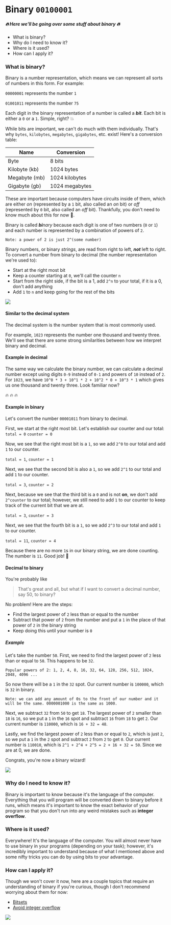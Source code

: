# Binary `00100001`
##### :fire: Here we'll be going over some stuff about binary :fire:
* What is binary?
* Why do I need to know it?
* Where is it used?
* How can I apply it?


### What is binary?
Binary is a number representation, which  means we can represent all sorts of numbers in this form. For example:

`00000001` represents the number `1`

`01001011` represents the number `75`

Each digit in the binary representation of a number is called a _**bit**_. Each bit is either a `0` or a `1`. Simple, right? :boom:

While bits are important, we can't do much with them individually. That's why `bytes`, `kilobytes`, `megabytes`, `gigabytes`, etc. exist! Here's a conversion table:

| Name  | Conversion  |
|---|---|
| Byte  | 8 bits |
| Kilobyte (kb)|  1024 bytes  |
| Megabyte (mb) | 1024 kilobytes |
| Gigabyte (gb) | 1024 megabytes |


These are important because computers have circuits inside of them, which are either _on_ (represented by a `1` bit, also called an _on_ bit) or _off_ (represented by `0` bit, also called an _off_ bit). Thankfully, you don't need to know much about this for now :pray:.

Binary is called _**bi**nary_ because each digit is one of two numbers (`0` or `1`) and each number is represented by a combination of powers of `2`.

`Note: a power of 2 is just 2^(some number)`

Binary numbers, or binary *strings*, are read from right to left, _**not**_ left to right. To convert a number from binary to decimal (the number representation we're used to):
* Start at the right most bit
* Keep a counter starting at `0`, we'll call the counter `n`
* Start from the right side, if the bit is a 1, add ```2^n``` to your total, if it is a 0, don't add anything
* Add `1` to `n` and keep going for the rest of the bits

![](http://i.giphy.com/DPnR4JZESpkys.gif)


#### Similar to the decimal system
The decimal system is the number system that is most commonly used. 

For example, `1023` represents the number one thousand and twenty three. We'll see that there are some strong similarities between how we interpret binary and decimal. 

#### Example in decimal
The same way we calculate the binary number, we can calculate a decimal number except using digits `0-9` instead of `0-1` and powers of `10` instead of `2`. For `1023`, we have `10^0 * 3 + 10^1 * 2 + 10^2 * 0 + 10^3 * 1` which gives us one thousand and twenty three. Look familiar now? 

:fire: :fire: :fire:

#### Example in binary
Let's convert the number `00001011` from binary to decimal.

First, we start at the right most bit. Let's establish our counter and our total:
`total = 0`
`counter = 0`

Now, we see that the right most bit is a `1`, so we add `2^0` to our total and add `1` to our counter.

`total = 1`,
`counter = 1`

Next, we see that the second bit is also a `1`, so we add `2^1` to our total and add `1` to our counter.

`total = 3`,
`counter = 2`

Next, because we see that the third bit is a `0` and is not **on**, we don't add `2^counter` to our total; however, we still need to add `1` to our counter to keep track of the current bit that we are at.

`total = 3`,
`counter = 3`

Next, we see that the fourth bit is a `1`, so we add `2^3` to our total and add `1` to our counter.

`total = 11`,
`counter = 4`

Because there are no more `1`s in our binary string, we are done counting. The number is `11`. Good job! :clap:


#### Decimal to binary
You're probably like
> That's great and all, but what if I want to convert a decimal number, say 50, to binary?

No problem! Here are the steps:
* Find the largest power of `2` less than or equal to the number
* Subtract that power of `2` from the number and put a `1` in the place of that power of `2` in the binary string
* Keep doing this until your number is `0`

##### Example
Let's take the number `50`. First, we need to find the largest power of `2` less than or equal to `50`. This happens to be `32`.

`Popular powers of 2: 1, 2, 4, 8, 16, 32, 64, 128, 256, 512, 1024, 2048, 4096 ...`

So now there will be a `1` in the `32` spot. Our current number is `100000`, which is `32` in binary.

`Note: we can add any amount of 0s to the front of our number and it will be the same. 0000001000 is the same as 1000.`

Next, we subtract `32` from `50` to get `18`. The largest power of `2` smaller than `18` is `16`, so we put a `1` in the `16` spot and subtract `16` from `18` to get `2`. Our current number is `110000`, which is `16 + 32 = 48`.

Lastly, we find the largest power of `2` less than or equal to `2`, which is just `2`, so we put a `1` in the `2` spot and subtract `2` from `2` to get `0`. Our current number is `110010`, which is `2^1 + 2^4 + 2^5 = 2 + 16 + 32 = 50`. Since we are at 0, we are done.

Congrats, you're now a binary wizard!

![](http://i.giphy.com/BYBPH2ob1Se3e.gif)

### Why do I need to know it?
Binary is important to know because it's the language of the computer. Everything that you will program will be converted down to binary before it runs, which means it's important to know the exact behavior of your program so that you don't run into any weird mistakes such as **integer overflow**.

### Where is it used?
Everywhere! It's the language of the computer. You will almost never have to use binary in your programs (depending on your task); however, it's incredibly important to understand because of what I mentioned above and some nifty tricks you can do by using bits to your advantage.

### How can I apply it?
Though we won't cover it now, here are a couple topics that require an understanding of binary if you're curious, though I don't recommend worrying about them for now:
* [Bitsets](https://en.wikipedia.org/wiki/Bit_array)
* [Avoid integer overflow](https://en.wikipedia.org/wiki/Integer_overflow)

![](http://i.giphy.com/3oEdv5XT0tYl7B77yM.gif)






